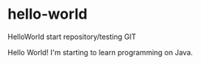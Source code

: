 # hello-world
HelloWorld start repository/testing GIT


Hello World!  I'm starting to learn programming on Java.
